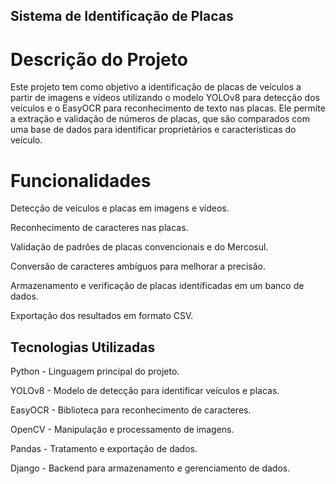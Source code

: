 ## Sistema de Identificação de Placas

# Descrição do Projeto

Este projeto tem como objetivo a identificação de placas de veículos a partir de imagens e vídeos utilizando o modelo YOLOv8 para detecção dos veículos e o EasyOCR para reconhecimento de texto nas placas. Ele permite a extração e validação de números de placas, que são comparados com uma base de dados para identificar proprietários e características do veículo.

# Funcionalidades

Detecção de veículos e placas em imagens e vídeos.

Reconhecimento de caracteres nas placas.

Validação de padrões de placas convencionais e do Mercosul.

Conversão de caracteres ambíguos para melhorar a precisão.

Armazenamento e verificação de placas identificadas em um banco de dados.

Exportação dos resultados em formato CSV.

## Tecnologias Utilizadas

Python - Linguagem principal do projeto.

YOLOv8 - Modelo de detecção para identificar veículos e placas.

EasyOCR - Biblioteca para reconhecimento de caracteres.

OpenCV - Manipulação e processamento de imagens.

Pandas - Tratamento e exportação de dados.

Django - Backend para armazenamento e gerenciamento de dados.

